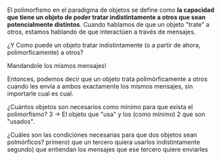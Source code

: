 El polimorfismo en el paradigma de objetos se define como **la capacidad que tiene un objeto de poder tratar indistintamente a otros que sean potencialmente distintos**. Cuando hablamos de que un objeto "trate" a otros, estamos hablando de que interactúen a través de mensajes.

¿Y Como puede un objeto tratar indistintamente (o a partir de ahora, polimorficamente) a otros?

Mandandole los mismos mensajes!

Entonces, podemos decir que un objeto trata polimórficamente a otros cuando les envía a ambos exactamente los mismos mensajes, sin importarle cual es cual.

¿Cuántos objetos son necesarios como mínimo para que exista el polimorfismo? 3 -&gt; El objeto que "usa" y los (como mínimo) 2 que son "usados".

¿Cuáles son las condiciónes necesarias para que dos objetos sean polmórficos? primero) que un tercero quiera usarlos indistintamente segundo) que entiendan los mensajes que ese tercero quiere enviarles

